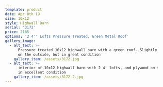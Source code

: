 ```yaml
---
template: product
date: Apr 8th 19
size: 10x12
style: Highwall Barn
serial: '3172'
price: 2165
options: '2 4'' Lofts Pressure Treated, Green Metal Roof'
gallery_image:
  - alt_text: >-
      Pressure treated 10x12 highwall barn with a green roof. Slightly weathered
      on the outside, but in great condition
    gallery_item: /assets/3172.jpg
  - alt_text: >-
      interior of 10x12 highwall barn with 2 4' lofts, and plywood on the floor
      in excellent condition
    gallery_item: /assets/3172-2.jpg
---
```



